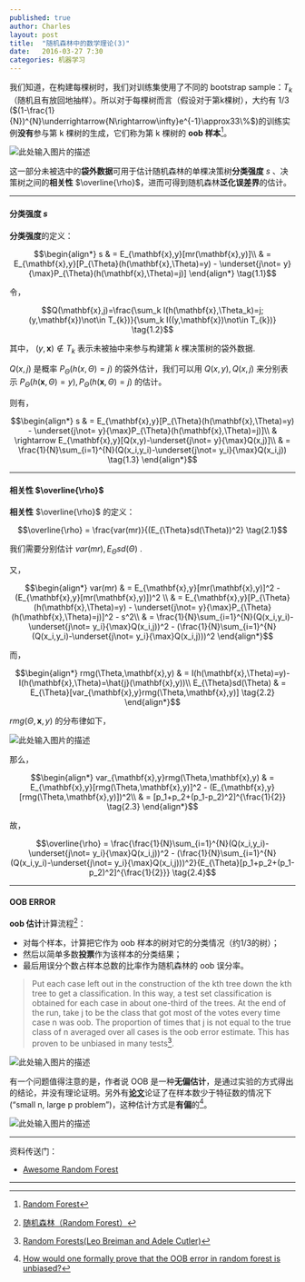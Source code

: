 ```yaml
---
published: true
author: Charles
layout: post
title:  "随机森林中的数学理论(3)"
date:   2016-03-27 7:30
categories: 机器学习
---
```


我们知道，在构建每棵树时，我们对训练集使用了不同的 bootstrap sample：$T_k$（随机且有放回地抽样）。所以对于每棵树而言（假设对于第k棵树），大约有 1/3 ($(1-\frac{1}{N})^{N}\underrightarrow{N\rightarrow\infty}e^{-1}\approx33\%$)的训练实例**没有**参与第 k 棵树的生成，它们称为第 k 棵树的 **oob 样本**[^1]。

![此处输入图片的描述][1]

这一部分未被选中的**袋外数据**可用于估计随机森林的单棵决策树**分类强度** $s$ 、决策树之间的**相关性** $\overline{\rho}$，进而可得到随机森林**泛化误差界**的估计。


----------


#### 分类强度 $s$

**分类强度**的定义：

$$\begin{align*}
s & = E_{\mathbf{x},y}[mr(\mathbf{x},y)]\\
& = E_{\mathbf{x},y}[P_{\Theta}(h(\mathbf{x},\Theta)=y) - \underset{j\not= y}{\max}P_{\Theta}(h(\mathbf{x},\Theta)=j)]
\end{align*} \tag{1.1}$$


令，

$$Q(\mathbf{x},j)=\frac{\sum_k I(h(\mathbf{x},\Theta_k)=j;(y,\mathbf{x})\not\in T_{k})}{\sum_k I((y,\mathbf{x})\not\in T_{k})} \tag{1.2}$$

其中， $(y,\mathbf{x})\not\in T_{k}$ 表示未被抽中来参与构建第 $k$ 棵决策树的袋外数据. 

$Q(x,j)$ 是概率 $P_{\Theta}(h(x,\Theta)=j)$ 的袋外估计，我们可以用 $Q(x,y),Q(x,j)$ 来分别表示 $P_{\Theta}(h(\mathbf{x},\Theta)=y),P_{\Theta}(h(\mathbf{x},\Theta)=j)$ 的估计。

则有，

$$\begin{align*}
s & = E_{\mathbf{x},y}[P_{\Theta}(h(\mathbf{x},\Theta)=y) - \underset{j\not= y}{\max}P_{\Theta}(h(\mathbf{x},\Theta)=j)]\\
& \rightarrow E_{\mathbf{x},y}[Q(x,y)-\underset{j\not= y}{\max}Q(x,j)]\\
& = \frac{1}{N}\sum_{i=1}^{N}(Q(x_i,y_i)-\underset{j\not= y_i}{\max}Q(x_i,j)) \tag{1.3}
\end{align*}$$

----------

#### 相关性 $\overline{\rho}$
**相关性** $\overline{\rho}$ 的定义：

$$\overline{\rho} = \frac{var(mr)}{(E_{\Theta}sd(\Theta))^2} \tag{2.1}$$

我们需要分别估计 $var(mr),E_{\Theta}sd(\Theta)$ .

又，

$$\begin{align*}
var(mr) & = E_{\mathbf{x},y}[mr(\mathbf{x},y)]^2 - (E_{\mathbf{x},y}[mr(\mathbf{x},y)])^2 \\
& = E_{\mathbf{x},y}[P_{\Theta}(h(\mathbf{x},\Theta)=y) - \underset{j\not= y}{\max}P_{\Theta}(h(\mathbf{x},\Theta)=j)]^2 - s^2\\
& = \frac{1}{N}\sum_{i=1}^{N}(Q(x_i,y_i)-\underset{j\not= y_i}{\max}Q(x_i,j))^2 - (\frac{1}{N}\sum_{i=1}^{N}(Q(x_i,y_i)-\underset{j\not= y_i}{\max}Q(x_i,j)))^2 
\end{align*}$$

而， 

$$\begin{align*}
rmg(\Theta,\mathbf{x},y) & = I(h(\mathbf{x},\Theta)=y)-I(h(\mathbf{x},\Theta)=\hat{j}(\mathbf{x},y))\\
E_{\Theta}sd(\Theta) & = E_{\Theta}[var_{\mathbf{x},y}rmg(\Theta,\mathbf{x},y)] \tag{2.2}
\end{align*}$$

$rmg(\Theta,\mathbf{x},y)$ 的分布律如下，

![此处输入图片的描述][2]

那么，

$$\begin{align*}
var_{\mathbf{x},y}rmg(\Theta,\mathbf{x},y) & = E_{\mathbf{x},y}[rmg(\Theta,\mathbf{x},y)]^2 - (E_{\mathbf{x},y}[rmg(\Theta,\mathbf{x},y)])^2\\
& = [p_1+p_2+(p_1-p_2)^2]^{\frac{1}{2}} \tag{2.3}
\end{align*}$$

故，

$$\overline{\rho} = \frac{\frac{1}{N}\sum_{i=1}^{N}(Q(x_i,y_i)-\underset{j\not= y_i}{\max}Q(x_i,j))^2 - (\frac{1}{N}\sum_{i=1}^{N}(Q(x_i,y_i)-\underset{j\not= y_i}{\max}Q(x_i,j)))^2}{E_{\Theta}[p_1+p_2+(p_1-p_2)^2]^{\frac{1}{2}}} \tag{2.4}$$

----------

#### OOB ERROR
**oob 估计**计算流程[^3]：

- 对每个样本，计算把它作为 oob 样本的树对它的分类情况（约1/3的树）；
- 然后以简单多数**投票**作为该样本的分类结果；
- 最后用误分个数占样本总数的比率作为随机森林的 oob 误分率。

> Put each case left out in the construction of the kth tree down the kth tree to get a classification. In this way, a test set classification is obtained for each case in about one-third of the trees. At the end of the run, take j to be the class that got most of the votes every time case n was oob. The proportion of times that j is not equal to the true class of n averaged over all cases is the oob error estimate. This has proven to be unbiased in many tests[^2].

![此处输入图片的描述][3]

有一个问题值得注意的是，作者说 OOB 是一种**无偏估计**，是通过实验的方式得出的结论，并没有理论证明。另外有[**论文**][4]论证了在样本数少于特征数的情况下(“small n, large p problem”)，这种估计方式是**有偏**的[^4]。

![此处输入图片的描述][5]

----------

资料传送门：

- [Awesome Random Forest](https://github.com/kjw0612/awesome-random-forest)

----------


[^1]: [Random Forest](https://www.stat.berkeley.edu/~breiman/randomforest2001.pdf)
[^2]: [Random Forests(Leo Breiman and Adele Cutler)](http://www.stat.berkeley.edu/~breiman/RandomForests/cc_home.htm#inter)
[^3]: [随机森林（Random Forest）](http://www.cnblogs.com/maybe2030/p/4585705.html)
[^4]: [How would one formally prove that the OOB error in random forest is unbiased?](http://stats.stackexchange.com/questions/105811/how-would-one-formally-prove-that-the-oob-error-in-random-forest-is-unbiased)


  [1]: http://7xjbdi.com1.z0.glb.clouddn.com/2016-04-03_112544.png
  [2]: http://7xjbdi.com1.z0.glb.clouddn.com/RF_Math_3.png
  [3]: http://7xjbdi.com1.z0.glb.clouddn.com/2016-04-03_151911.png
  [4]: http://www.scirp.org/journal/PaperInformation.aspx?paperID=8072#.U7bDnf74o3w
  [5]: http://7xjbdi.com1.z0.glb.clouddn.com/2016-03-10_204329.png
